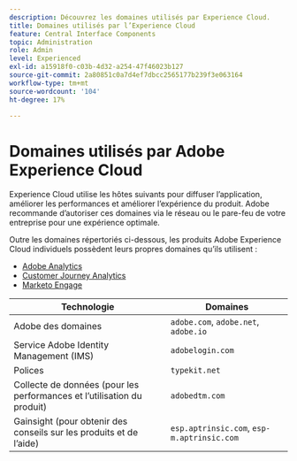 ```yaml
---
description: Découvrez les domaines utilisés par Experience Cloud.
title: Domaines utilisés par l’Experience Cloud
feature: Central Interface Components
topic: Administration
role: Admin
level: Experienced
exl-id: a15918f0-c03b-4d32-a254-47f46023b127
source-git-commit: 2a80851c0a7d4ef7dbcc2565177b239f3e063164
workflow-type: tm+mt
source-wordcount: '104'
ht-degree: 17%

---
```


# Domaines utilisés par Adobe Experience Cloud

Experience Cloud utilise les hôtes suivants pour diffuser l’application, améliorer les performances et améliorer l’expérience du produit. Adobe recommande d’autoriser ces domaines via le réseau ou le pare-feu de votre entreprise pour une expérience optimale.

Outre les domaines répertoriés ci-dessous, les produits Adobe Experience Cloud individuels possèdent leurs propres domaines qu’ils utilisent :

* [Adobe Analytics](https://experienceleague.adobe.com/en/docs/analytics/technotes/domains)
* [Customer Journey Analytics](https://experienceleague.adobe.com/en/docs/analytics-platform/using/technotes/domains)
* [Marketo Engage](https://experienceleague.adobe.com/en/docs/marketo/using/getting-started/initial-setup/configure-protocols-for-marketo)

| Technologie | Domaines |
| --- | --- |
| Adobe des domaines | `adobe.com`, `adobe.net`, `adobe.io` |
| Service Adobe Identity Management (IMS) | `adobelogin.com` |
| Polices | `typekit.net` |
| Collecte de données (pour les performances et l’utilisation du produit) | `adobedtm.com` |
| Gainsight (pour obtenir des conseils sur les produits et de lʼaide) | `esp.aptrinsic.com`, `esp-m.aptrinsic.com` |
